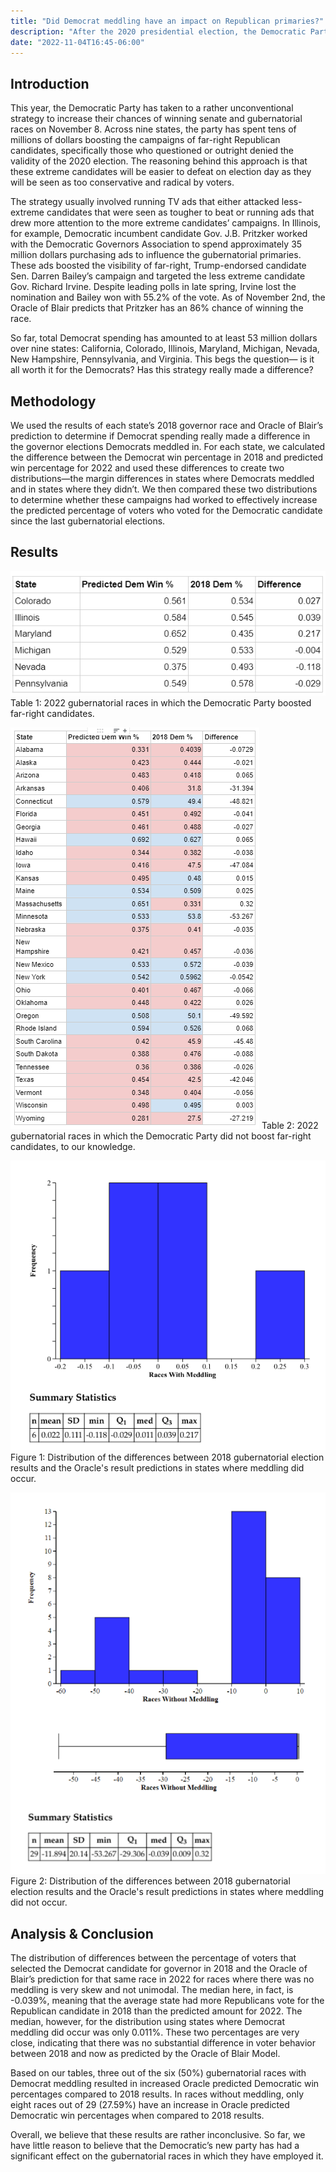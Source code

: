 ```yaml
---
title: "Did Democrat meddling have an impact on Republican primaries?"
description: "After the 2020 presidential election, the Democratic Party spent millions of dollars boosting the campaigns of radical GOP candidates who were deemed as more beatable. Did it work?"
date: "2022-11-04T16:45-06:00"
---
```

  
## Introduction

This year, the Democratic Party has taken to a rather unconventional strategy to increase their chances of winning senate and gubernatorial races on November 8. Across nine states, the party has spent tens of millions of dollars boosting the campaigns of far-right Republican candidates, specifically those who questioned or outright denied the validity of the 2020 election. The reasoning behind this approach is that these extreme candidates will be easier to defeat on election day as they will be seen as too conservative and radical by voters. 

The strategy usually involved running TV ads that either attacked less-extreme candidates that were seen as tougher to beat or running ads that drew more attention to the more extreme candidates’ campaigns. In Illinois, for example, Democratic incumbent candidate Gov. J.B. Pritzker worked with the Democratic Governors Association to spend approximately 35 million dollars purchasing ads to influence the gubernatorial primaries. These ads boosted the visibility of far-right, Trump-endorsed candidate Sen. Darren Bailey’s campaign and targeted the less extreme candidate Gov. Richard Irvine. Despite leading polls in late spring, Irvine lost the nomination and Bailey won with 55.2% of the vote. As of November 2nd, the Oracle of Blair predicts that Pritzker has an 86% chance of winning the race.

So far, total Democrat spending has amounted to at least 53 million dollars over nine states: California, Colorado, Illinois, Maryland, Michigan, Nevada, New Hampshire, Pennsylvania, and Virginia. This begs the question— is it all worth it for the Democrats? Has this strategy really made a difference?

## Methodology

We used the results of each state’s 2018 governor race and Oracle of Blair’s prediction to determine if Democrat spending really made a difference in the governor elections Democrats meddled in. For each state, we calculated the difference between the Democrat win percentage in 2018 and predicted win percentage for 2022 and used these differences to create two distributions—the margin differences in states where Democrats meddled and in states where they didn’t. We then compared these two distributions to determine whether these campaigns had worked to effectively increase the predicted percentage of voters who voted for the Democratic candidate since the last gubernatorial elections.

## Results
![Table1](https://raw.githubusercontent.com/polistat/content-2022/master/blog/assets/18_Screenshot-2022-11-03-090854.png) 
Table 1: 2022 gubernatorial races in which the Democratic Party boosted far-right candidates.

![Table2](https://raw.githubusercontent.com/polistat/content-2022/master/blog/assets/18_Screenshot-2022-11-04-182342.png)
Table 2: 2022 gubernatorial races in which the Democratic Party did not boost far-right candidates, to our knowledge.

![Distribution2](https://raw.githubusercontent.com/polistat/content-2022/master/blog/assets/18_Screenshot-2022-11-04-182938.png)
Figure 1: Distribution of the differences between 2018 gubernatorial election results and the Oracle's result predictions in states where meddling did occur.

![Distribution1](https://raw.githubusercontent.com/polistat/content-2022/master/blog/assets/18_Screenshot-2022-11-04-182647.png)
Figure 2: Distribution of the differences between 2018 gubernatorial election results and the Oracle's result predictions in states where meddling did not occur.


## Analysis & Conclusion

The distribution of differences between the percentage of voters that selected the Democrat candidate for governor in 2018 and the Oracle of Blair’s prediction for that same race in 2022 for races where there was no meddling is very skew and not unimodal. The median here, in fact, is -0.039%, meaning that the average state had more Republicans vote for the Republican candidate in 2018 than the predicted amount for 2022. The median, however, for the distribution using states where Democrat meddling did occur was only 0.011%. These two percentages are very close, indicating that there was no substantial difference in voter behavior between 2018 and now as predicted by the Oracle of Blair Model.

Based on our tables, three out of the six (50%) gubernatorial races with Democrat meddling resulted in increased Oracle predicted Democratic win percentages compared to 2018 results. In races without meddling, only eight races out of 29 (27.59%) have an increase in Oracle predicted Democratic win percentages when compared to 2018 results.

Overall, we believe that these results are rather inconclusive. So far, we have little reason to believe that the Democratic’s new party has had a significant effect on the gubernatorial races in which they have employed it.